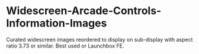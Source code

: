 # Widescreen-Arcade-Controls-Information-Images
Curated widescreen images reordered to display on sub-display with aspect ratio 3.73 or similar. Best used or Launchbox FE.
